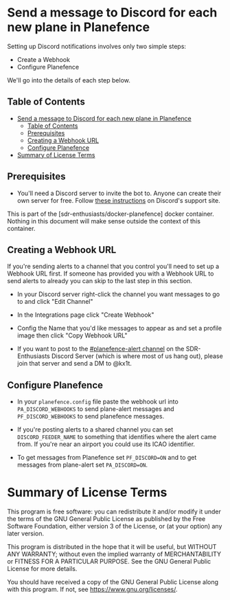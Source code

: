 # Send a message to Discord for each new plane in Planefence

Setting up Discord notifications involves only two simple steps:

- Create a Webhook
- Configure Planefence

We'll go into the details of each step below.

## Table of Contents
- [Send a message to Discord for each new plane in Planefence](#send-a-message-to-discord-for-each-new-plane-in-planefence)
  - [Table of Contents](#table-of-contents)
  - [Prerequisites](#prerequisites)
  - [Creating a Webhook URL](#creating-a-webhook-url)
  - [Configure Planefence](#configure-planefence)
- [Summary of License Terms](#summary-of-license-terms)


## Prerequisites

- You'll need a Discord server to invite the bot to. Anyone can create their own server for free. Follow [these instructions](https://support.discord.com/hc/en-us/articles/204849977-How-do-I-create-a-server-) on Discord's support site.

This is part of the [sdr-enthusiasts/docker-planefence] docker container. Nothing in this document will make sense outside the context of this container.

## Creating a Webhook URL

If you're sending alerts to a channel that you control you'll need to set up a Webhook URL first. If someone has provided you with a Webhook URL to send alerts to already you can skip to the last step in this section.

- In your Discord server right-click the channel you want messages to go to and click "Edit Channel"

- In the Integrations page click "Create Webhook"

- Config the Name that you'd like messages to appear as and set a profile image then click "Copy Webhook URL"

- If you want to post to the [#planefence-alert channel](https://discord.gg/ytAW4WZ66B) on the SDR-Enthusiasts Discord Server (which is where most of us hang out), please join that server and send a DM to @kx1t. 

## Configure Planefence

- In your `planefence.config` file paste the webhook url into `PA_DISCORD_WEBHOOKS` to send plane-alert messages and `PF_DISCORD_WEBHOOKS` to send planefence messages.

- If you're posting alerts to a shared channel you can set `DISCORD_FEEDER_NAME` to something that identifies where the alert came from. If you're near an airport you could use its ICAO identifier.

- To get messages from Planefence set `PF_DISCORD=ON` and to get messages from plane-alert set `PA_DISCORD=ON`.

# Summary of License Terms

This program is free software: you can redistribute it and/or modify
it under the terms of the GNU General Public License as published by
the Free Software Foundation, either version 3 of the License, or
(at your option) any later version.

This program is distributed in the hope that it will be useful,
but WITHOUT ANY WARRANTY; without even the implied warranty of
MERCHANTABILITY or FITNESS FOR A PARTICULAR PURPOSE.  See the
GNU General Public License for more details.

You should have received a copy of the GNU General Public License
along with this program.  If not, see <https://www.gnu.org/licenses/>.
